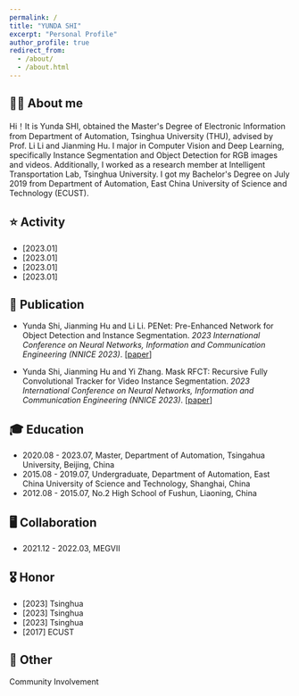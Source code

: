 ```yaml
---
permalink: /
title: "YUNDA SHI"
excerpt: "Personal Profile"
author_profile: true
redirect_from: 
  - /about/
  - /about.html
---
```


<!DOCTYPE html>
<html>
<head>
  <meta charset="utf-8">
  <style type="text/css">
    body{
      font-family: Optima
      font-size: 12pt
    }
  </style>
</head>
  
<body>
  
**👨‍🎓 About me**
------
Hi！It is Yunda SHI, obtained the Master's Degree of Electronic Information from Department of Automation, Tsinghua University (THU), advised by Prof. Li Li and Jianming Hu. I major in Computer Vision and Deep Learning, specifically Instance Segmentation and Object Detection for RGB images and videos. Additionally, I worked as a research member at Intelligent Transportation Lab, Tsinghua University. I got my Bachelor's Degree on July 2019 from Department of Automation, East China University of Science and Technology (ECUST).


**⭐️ Activity**
------
* [2023.01]
* [2023.01]
* [2023.01]
* [2023.01]



**📝 Publication**
------
* Yunda Shi, Jianming Hu and Li Li. PENet: Pre-Enhanced Network for Object Detection and Instance Segmentation. *2023 International Conference on Neural Networks, Information and Communication Engineering (NNICE 2023)*. [[paper](https://ieeexplore.ieee.org/abstract/document/10105781)]

* Yunda Shi, Jianming Hu and Yi Zhang. Mask RFCT: Recursive Fully Convolutional Tracker for Video Instance Segmentation. *2023 International Conference on Neural Networks, Information and Communication Engineering (NNICE 2023)*. [[paper](https://ieeexplore.ieee.org/abstract/document/10105756)]

**🎓 Education**
------
* 2020.08 - 2023.07, Master, Department of Automation, Tsingahua University, Beijing, China
* 2015.08 - 2019.07, Undergraduate, Department of Automation, East China University of Science and Technology, Shanghai, China
* 2012.08 - 2015.07, No.2 High School of Fushun, Liaoning, China

**🖥️ Collaboration**
------
* 2021.12 - 2022.03, MEGVII

**🎖️ Honor**
------
* [2023] Tsinghua
* [2023] Tsinghua
* [2023] Tsinghua
* [2017] ECUST



**🔋 Other**
------
Community Involvement

  </body>
</html>

